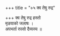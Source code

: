 +++
title = "०५ क्व तेषु रुद्र"

+++
क्व तेषु रुद्र हस्तो  
मृडयाको जलाषः ।  
अपभर्ता रपसो दैव्यस्य ॥